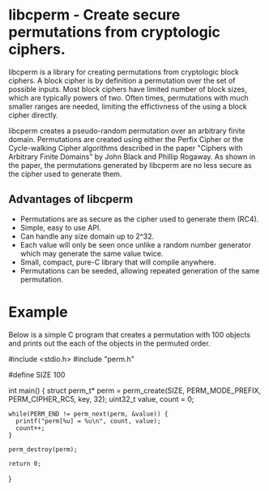 libcperm - Create secure permutations from cryptologic ciphers.
===============================================================
libcperm is a library for creating permutations from cryptologic block ciphers. A block cipher is
by definition a permutation over the set of possible inputs. Most block ciphers have limited number
of block sizes, which are typically powers of two. Often times, permutations with much smaller ranges
are needed, limiting the effictivness of the using a block cipher directly.

libcperm creates a pseudo-random permutation over an arbitrary finite domain.
Permutations are created using either the Perfix Cipher or the Cycle-walking Cipher algorithms described
in the paper "Ciphers with Arbitrary Finite Domains" by John Black and Phillip Rogaway. As shown in the
paper, the permutations generated by libcperm are no less secure as the cipher used to generate them.

Advantages of libcperm
----------------------
- Permutations are as secure as the cipher used to generate them (RC4).
- Simple, easy to use API.
- Can handle any size domain up to 2^32.
- Each value will only be seen once unlike a random number generator which may generate the same value twice.
- Small, compact, pure-C library that will compile anywhere.
- Permutations can be seeded, allowing repeated generation of the same permutation.

Example
=======
Below is a simple C program that creates a permutation with 100 objects and prints out the each of the
objects in the permuted order.

  #include <stdio.h>
  #include "perm.h"

  #define SIZE 100

  int main() {
    struct perm_t* perm = perm_create(SIZE, PERM_MODE_PREFIX, PERM_CIPHER_RC5, key, 32);
    uint32_t value, count = 0;

    while(PERM_END != perm_next(perm, &value)) {
      printf("perm[%u] = %u\n", count, value);
      count++;
    }

    perm_destroy(perm);

    return 0;
  }
